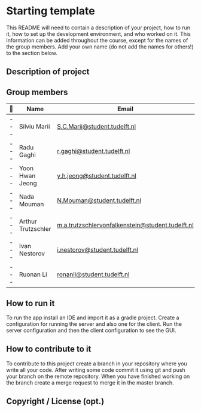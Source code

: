 # Starting template

This README will need to contain a description of your project, how to run it, how to set up the development environment, and who worked on it.
This information can be added throughout the course, except for the names of the group members.
Add your own name (do not add the names for others!) to the section below.

## Description of project

## Group members

| 📸 | Name | Email |
|---|---|---|
|---|Silviu Marii|S.C.Marii@student.tudelft.nl|
|---|Radu Gaghi|r.gaghi@student.tudelft.nl|
|---|Yoon Hwan Jeong|y.h.jeong@student.tudelft.nl|
|---|Nada Mouman|N.Mouman@student.tudelft.nl|
|---|Arthur Trutzschler|m.a.trutzschlervonfalkenstein@student.tudelft.nl|
|---|Ivan Nestorov|i.nestorov@student.tudelft.nl|
|---| Ruonan Li | ronanli@student.tudelft.nl|

## How to run it
To run the app install an IDE and import it as a gradle project. Create a configuration for running the server and also one for the client.
Run the server configuration and then the client configuration to see the GUI.

## How to contribute to it

To contribute to this project create a branch in your repository where you write all your code. After writing some code commit it using git and push your branch on
the remote repository. When you have finished working on the branch create a merge request to merge it in the master branch.

## Copyright / License (opt.)
